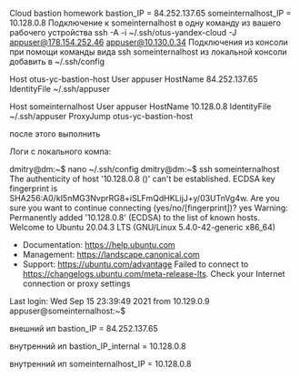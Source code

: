 Cloud bastion homework
bastion_IP = 84.252.137.65
someinternalhost_IP = 10.128.0.8
Подключение к someinternalhost в одну команду из вашего рабочего устройства
ssh -A -i ~/.ssh/otus-yandex-cloud -J appuser@178.154.252.46 appuser@10.130.0.34
Подключения из консоли при помощи команды вида ssh someinternalhost из локальной консоли
добавить в ~/.ssh/config

Host otus-yc-bastion-host
User appuser
HostName 84.252.137.65
IdentityFile ~/.ssh/appuser

Host someinternalhost
User appuser
HostName 10.128.0.8
IdentityFile ~/.ssh/appuser
ProxyJump otus-yc-bastion-host


после этого выполнить

Логи с локального компа:

dmitry@dm:~$ nano ~/.ssh/config
dmitry@dm:~$ ssh someinternalhost
The authenticity of host '10.128.0.8 (<no hostip for proxy command>)' can't be established.
ECDSA key fingerprint is SHA256:A0/kI5nMG3NvprRG8+iSLFmQdHKLijJ+y/03UTnVg4w.
Are you sure you want to continue connecting (yes/no/[fingerprint])? yes
Warning: Permanently added '10.128.0.8' (ECDSA) to the list of known hosts.
Welcome to Ubuntu 20.04.3 LTS (GNU/Linux 5.4.0-42-generic x86_64)

* Documentation:  https://help.ubuntu.com
* Management:     https://landscape.canonical.com
* Support:        https://ubuntu.com/advantage
  Failed to connect to https://changelogs.ubuntu.com/meta-release-lts. Check your Internet connection or proxy settings

Last login: Wed Sep 15 23:39:49 2021 from 10.129.0.9
appuser@someinternalhost:~$ 

внешний ип
bastion_IP = 84.252.137.65

внутренний ип
bastion_IP_internal = 10.128.0.8

внутренний ип
someinternalhost_IP = 10.128.0.8
